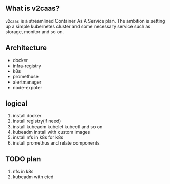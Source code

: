 ## What is v2caas?

`v2caas` is a streamlined Container As A Service plan. The ambition is setting up a simple kubernetes cluster and some necessary service such as storage, monitor and so on.

## Architecture

- docker
- infra-registry
- k8s
- promethuse
- alertmanager
- node-expoter

## logical

1. install docker
2. install registry(if need)
3. install kubeadm kubelet kubectl and so on
4. kubeadm install with custom images
5. install nfs in k8s for k8s
6. install promethus and relate components

## TODO plan

1. nfs in k8s
2. kubeadm with etcd